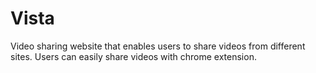 # Vista
Video sharing website that enables users to share videos from different sites. Users can easily share videos with chrome extension.
